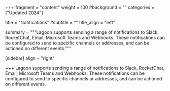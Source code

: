 +++
fragment = "content"
weight = 100
#background = ""
categories = ["Updated 2024"]

title = "Notifications"
#subtitle = ""
title_align = "left"

summary = """Lagoon supports sending a range of notifications to Slack, RocketChat, Email, Microsoft Teams and Webhooks. These notifications can be configured to send to specific channels or addresses, and can be actioned on different events."""

[sidebar]
  align = "right"

+++
Lagoon supports sending a range of notifications to Slack, RocketChat, Email, Microsoft Teams and Webhooks. These notifications can be configured to send to specific channels or addresses, and can be actioned on different events.

